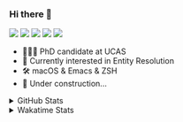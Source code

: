 ### Hi there 👋

[![](https://img.shields.io/badge/-Email-325180?logo=maildotru&logoColor=white&style=flat-square)](mailto:wang@tianshu.me)
[![](https://img.shields.io/badge/-GitHub-black?logo=GitHub&style=flat-square)](https://github.com/tshu-w)
[![](https://img.shields.io/badge/-Telegram-26a5e4?labelColor=fafafa&logo=telegram&style=flat-square)](https://t.me/tshu_w) 
[![](https://img.shields.io/badge/-Twitter-1da1f2?logo=Twitter&logoColor=white&style=flat-square)](https://twitter.com/tshu_w)
[![](https://komarev.com/ghpvc/?username=tshu-w&color=blueviolet&style=flat-square)]()



- 🧑🏻‍🎓 PhD candidate at UCAS
- 🔭 Currently interested in Entity Resolution
- 🛠 macOS & Emacs & ZSH
- 🚧 Under construction...

<details>

<summary>GitHub Stats</summary>

![Tianshu's GitHub stats](https://github-readme-stats.vercel.app/api?username=tshu-w&show_icons=true&theme=buefy&count_private=true)
  
</details>


<details>
  <summary>Wakatime Stats</summary>

  Currently, files accessed by tramp cannot be tracked by wakatime, see https://github.com/wakatime/wakatime-mode/issues/27
  <br>
  
<!--START_SECTION:waka-->
**I'm an Early 🐤** 

```text
🌞 Morning    30 commits     ███░░░░░░░░░░░░░░░░░░░░░░   11.76% 
🌆 Daytime    130 commits    ████████████░░░░░░░░░░░░░   50.98% 
🌃 Evening    92 commits     █████████░░░░░░░░░░░░░░░░   36.08% 
🌙 Night      3 commits      ░░░░░░░░░░░░░░░░░░░░░░░░░   1.18%

```
📅 **I'm Most Productive on Saturday** 

```text
Monday       52 commits     █████░░░░░░░░░░░░░░░░░░░░   20.39% 
Tuesday      52 commits     █████░░░░░░░░░░░░░░░░░░░░   20.39% 
Wednesday    23 commits     ██░░░░░░░░░░░░░░░░░░░░░░░   9.02% 
Thursday     16 commits     █░░░░░░░░░░░░░░░░░░░░░░░░   6.27% 
Friday       21 commits     ██░░░░░░░░░░░░░░░░░░░░░░░   8.24% 
Saturday     69 commits     ██████░░░░░░░░░░░░░░░░░░░   27.06% 
Sunday       22 commits     ██░░░░░░░░░░░░░░░░░░░░░░░   8.63%

```


📊 **This Week I Spent My Time On** 

```text
💬 Programming Languages: 
sh                       5 hrs 1 min         ███████████████████░░░░░░   75.88% 
Org                      1 hr 7 mins         ████░░░░░░░░░░░░░░░░░░░░░   16.97% 
Emacs Lisp               28 mins             █░░░░░░░░░░░░░░░░░░░░░░░░   7.15%

🔥 Editors: 
Zsh                      5 hrs 1 min         ███████████████████░░░░░░   75.88% 
Emacs                    1 hr 35 mins        ██████░░░░░░░░░░░░░░░░░░░   24.12%

🐱‍💻 Projects: 
universal_ie             3 hrs 49 mins       ██████████████░░░░░░░░░░░   57.7% 
Unknown Project          1 hr 7 mins         ████░░░░░░░░░░░░░░░░░░░░░   16.97% 
Terminal                 57 mins             ███░░░░░░░░░░░░░░░░░░░░░░   14.43% 
emacs                    28 mins             █░░░░░░░░░░░░░░░░░░░░░░░░   7.17% 
ere_data                 9 mins              ░░░░░░░░░░░░░░░░░░░░░░░░░   2.33%

💻 Operating System: 
Linux                    4 hrs 33 mins       █████████████████░░░░░░░░   68.74% 
Mac                      2 hrs 4 mins        ███████░░░░░░░░░░░░░░░░░░   31.26%

```

**I Mostly Code in Python** 

```text
Python                   6 repos             ████████░░░░░░░░░░░░░░░░░   31.58% 
JavaScript               3 repos             ████░░░░░░░░░░░░░░░░░░░░░   15.79% 
HTML                     2 repos             ██░░░░░░░░░░░░░░░░░░░░░░░   10.53% 
Emacs Lisp               2 repos             ██░░░░░░░░░░░░░░░░░░░░░░░   10.53% 
TeX                      2 repos             ██░░░░░░░░░░░░░░░░░░░░░░░   10.53%

```



 Last Updated on 05/10/2021
<!--END_SECTION:waka-->
</details>
